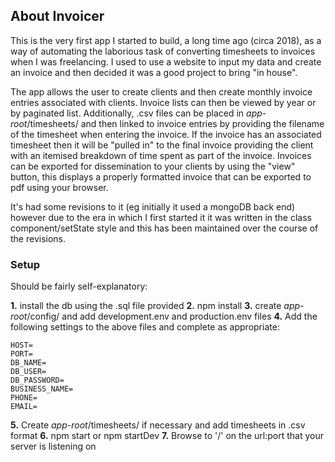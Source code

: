 ## About Invoicer

This is the very first app I started to build, a long time ago (circa 2018), as a way of automating the laborious task of converting timesheets to invoices when I was freelancing. I used to use a website to input my data and create an invoice and then decided it was a good project to bring "in house".

The app allows the user to create clients and then create monthly invoice entries associated with clients. Invoice lists can then be viewed by year or by paginated list. Additionally, .csv files can be placed in _app-root_/timesheets/ and then linked to invoice entries by providing the filename of the timesheet when entering the invoice. If the invoice has an associated timesheet then it will be "pulled in" to the final invoice providing the client with an itemised breakdown of time spent as part of the invoice. Invoices can be exported for dissemination to your clients by using the "view" button, this displays a properly formatted invoice that can be exported to pdf using your browser.

It's had some revisions to it (eg initially it used a mongoDB back end) however due to the era in which I first started it it was written in the class component/setState style and this has been maintained over the course of the revisions.

### Setup

Should be fairly self-explanatory:

**1.** install the db using the .sql file provided
**2.** npm install
**3.** create _app-root_/config/ and add development.env and production.env files
**4.** Add the following settings to the above files and complete as appropriate:

    HOST=
    PORT=
    DB_NAME=
    DB_USER=
    DB_PASSWORD=
    BUSINESS_NAME=
    PHONE=
    EMAIL=

**5.** Create _app-root_/timesheets/ if necessary and add timesheets in .csv format
**6.** npm start or npm startDev
**7.** Browse to '/' on the url:port that your server is listening on
